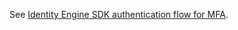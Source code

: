 See [Identity Engine SDK authentication flow for MFA](#identity-engine-sdk-authentication-flow-for-mfa).
